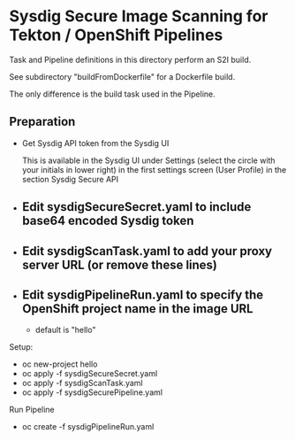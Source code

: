 # Sysdig Secure Image Scanning for Tekton / OpenShift Pipelines

Task and Pipeline definitions in this directory perform an S2I build.

See subdirectory "buildFromDockerfile" for a Dockerfile build.

The only difference is the build task used in the Pipeline.

## Preparation
 - Get Sysdig API token from the Sysdig UI
   
   This is available in the Sysdig UI under Settings (select the circle with your initials in lower right)
   in the first settings screen (User Profile) in the section Sysdig Secure API

 - Edit sysdigSecureSecret.yaml to include base64 encoded Sysdig token
   - 
 - Edit sysdigScanTask.yaml to add your proxy server URL (or remove these lines)
   - 
 - Edit sysdigPipelineRun.yaml to specify the OpenShift project name in the image URL
   - 
   - default is "hello"
 

Setup:
 - oc new-project hello
 - oc apply -f sysdigSecureSecret.yaml
 - oc apply -f sysdigScanTask.yaml
 - oc apply -f sysdigSecurePipeline.yaml

Run Pipeline
 - oc create -f sysdigPipelineRun.yaml

